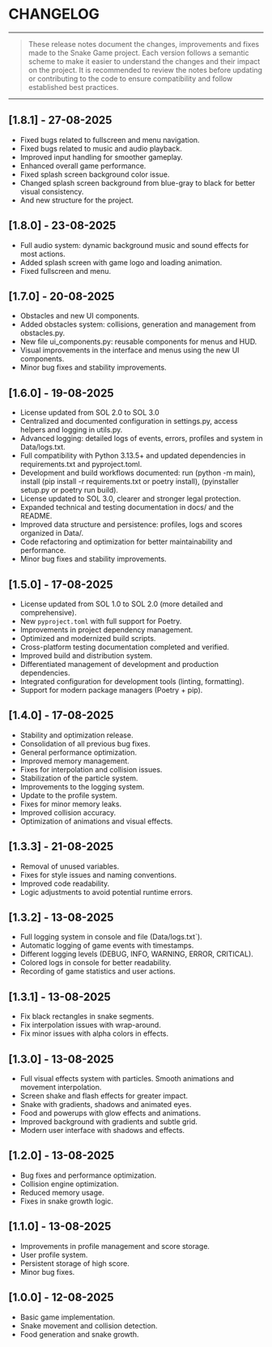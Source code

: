 # CHANGELOG

---

> These release notes document the changes, improvements and fixes made to the Snake Game project. Each version follows a semantic scheme to make it easier to understand the changes and their impact on the project. It is recommended to review the notes before updating or contributing to the code to ensure compatibility and follow established best practices.

---

## [1.8.1] - 27-08-2025

- Fixed bugs related to fullscreen and menu navigation.
- Fixed bugs related to music and audio playback.
- Improved input handling for smoother gameplay.
- Enhanced overall game performance.
- Fixed splash screen background color issue.
- Changed splash screen background from blue-gray to black for better visual consistency.
- And new structure for the project.

## [1.8.0] - 23-08-2025

- Full audio system: dynamic background music and sound effects for most actions.
- Added splash screen with game logo and loading animation.
- Fixed fullscreen and menu.

## [1.7.0] - 20-08-2025

- Obstacles and new UI components.
- Added obstacles system: collisions, generation and management from obstacles.py.
- New file ui_components.py: reusable components for menus and HUD.
- Visual improvements in the interface and menus using the new UI components.
- Minor bug fixes and stability improvements.

## [1.6.0] - 19-08-2025

- License updated from SOL 2.0 to SOL 3.0
- Centralized and documented configuration in settings.py, access helpers and logging in utils.py.
- Advanced logging: detailed logs of events, errors, profiles and system in Data/logs.txt.
- Full compatibility with Python 3.13.5+ and updated dependencies in requirements.txt and pyproject.toml.
- Development and build workflows documented: run (python -m main), install (pip install -r requirements.txt or poetry install), (pyinstaller setup.py or poetry run build).
- License updated to SOL 3.0, clearer and stronger legal protection.
- Expanded technical and testing documentation in docs/ and the README.
- Improved data structure and persistence: profiles, logs and scores organized in Data/.
- Code refactoring and optimization for better maintainability and performance.
- Minor bug fixes and stability improvements.

## [1.5.0] - 17-08-2025

- License updated from SOL 1.0 to SOL 2.0 (more detailed and comprehensive).
- New `pyproject.toml` with full support for Poetry.
- Improvements in project dependency management.
- Optimized and modernized build scripts.
- Cross-platform testing documentation completed and verified.
- Improved build and distribution system.
- Differentiated management of development and production dependencies.
- Integrated configuration for development tools (linting, formatting).
- Support for modern package managers (Poetry + pip).

## [1.4.0] - 17-08-2025

- Stability and optimization release.
- Consolidation of all previous bug fixes.
- General performance optimization.
- Improved memory management.
- Fixes for interpolation and collision issues.
- Stabilization of the particle system.
- Improvements to the logging system.
- Update to the profile system.
- Fixes for minor memory leaks.
- Improved collision accuracy.
- Optimization of animations and visual effects.

## [1.3.3] - 21-08-2025

- Removal of unused variables.
- Fixes for style issues and naming conventions.
- Improved code readability.
- Logic adjustments to avoid potential runtime errors.

## [1.3.2] - 13-08-2025

- Full logging system in console and file (Data/logs.txt`).
- Automatic logging of game events with timestamps.
- Different logging levels (DEBUG, INFO, WARNING, ERROR, CRITICAL).
- Colored logs in console for better readability.
- Recording of game statistics and user actions.

## [1.3.1] - 13-08-2025

- Fix black rectangles in snake segments.
- Fix interpolation issues with wrap-around.
- Fix minor issues with alpha colors in effects.

## [1.3.0] - 13-08-2025

- Full visual effects system with particles.
Smooth animations and movement interpolation.
- Screen shake and flash effects for greater impact.
- Snake with gradients, shadows and animated eyes.
- Food and powerups with glow effects and animations.
- Improved background with gradients and subtle grid.
- Modern user interface with shadows and effects.

## [1.2.0] - 13-08-2025

- Bug fixes and performance optimization.
- Collision engine optimization.
- Reduced memory usage.
- Fixes in snake growth logic.

## [1.1.0] - 13-08-2025

- Improvements in profile management and score storage.
- User profile system.
- Persistent storage of high score.
- Minor bug fixes.

## [1.0.0] - 12-08-2025

- Basic game implementation.
- Snake movement and collision detection.
- Food generation and snake growth.
